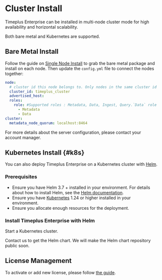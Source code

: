 # Cluster Install
Timeplus Enterprise can be installed in multi-node cluster mode for high availability and horizontal scalability.

Both bare metal and Kubernetes are supported.

## Bare Metal Install

Follow the guide on [Single Node Install](singlenode_install) to grab the bare metal package and install on each node. Then update the `config.yml` file to connect the nodes together:

```yaml
node:
  # cluster id this node belongs to. Only nodes in the same cluster id can form a cluster
  cluster_id: timeplus_cluster
  advertised_host:
  roles:
    role: #Supported roles : Metadata, Data, Ingest, Query.`Data` role contains both `Ingest and Query` roles
      - Metadata
      - Data
cluster:
  metadata_node_quorum: localhost:8464
```
For more details about the server configuration, please contact your account manager.

## Kubernetes Install {#k8s}

You can also deploy Timeplus Enterprise on a Kubernetes cluster with [Helm](https://helm.sh/).

### Prerequisites
* Ensure you have Helm 3.7 + installed in your environment. For details about how to install Helm, see the [Helm documentation](https://helm.sh/docs/intro/install/).
* Ensure you have [Kubernetes](https://kubernetes.io/) 1.24 or higher installed in your environment.
* Ensure you allocate enough resources for the deployment.

### Install Timeplus Enterprise with Helm

Start a Kubernetes cluster.

Contact us to get the Helm chart. We will make the Helm chart repository public soon.

## License Management
To activate or add new license, please follow [the guide](server_config#license).
